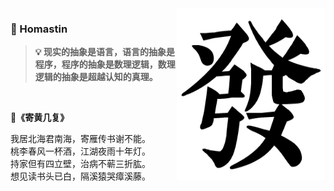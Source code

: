 <img align="right" src="https://github.com/Homastin/homastin/blob/master/zen-logo.png" alt="发" width="238px" height="275px" />

### 🦊 Homastin

> **💡 现实的抽象是语言，语言的抽象是程序，程序的抽象是数理逻辑，数理逻辑的抽象是超越认知的真理。**

<br />

**🚀《寄黄几复》**

我居北海君南海，寄雁传书谢不能。<br />
桃李春风一杯酒，江湖夜雨十年灯。<br />
持家但有四立壁，治病不蕲三折肱。<br />
想见读书头已白，隔溪猿哭瘴溪藤。
